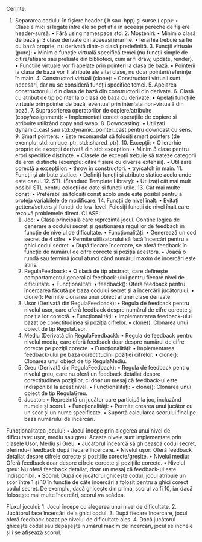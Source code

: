 Cerinte:
1.	Separarea codului în fișiere header (.h sau .hpp) și surse (.cpp):
	•	Clasele mici și legate între ele se pot afla în aceeași pereche de fișiere header-sursă.
	•	Fără using namespace std.
	2.	Moșteniri:
	•	Minim o clasă de bază și 3 clase derivate din aceeași ierarhie.
	•	Ierarhia trebuie să fie cu bază proprie, nu derivată dintr-o clasă predefinită.
	3.	Funcții virtuale (pure):
	•	Minim o funcție virtuală specifică temei (nu funcții simple de citire/afișare sau preluate din biblioteci, cum ar fi draw, update, render).
	•	Funcțiile virtuale vor fi apelate prin pointeri la clasa de bază.
	•	Pointerii la clasa de bază vor fi atribute ale altei clase, nu doar pointeri/referințe în main.
	4.	Constructori virtuali (clone):
	•	Constructorii virtuali sunt necesari, dar nu se consideră funcții specifice temei.
	5.	Apelarea constructorului din clasa de bază din constructorii din derivate.
	6.	Clasă cu atribut de tip pointer la o clasă de bază cu derivate:
	•	Apelați funcțiile virtuale prin pointer de bază, eventual prin interfața non-virtuală din bază.
	7.	Suprascrierea operatorilor de copiere/atribuire (copy/assignment):
	•	Implementați corect operațiile de copiere și atribuire utilizând copy and swap.
	8.	Downcasting:
	•	Utilizați dynamic_cast sau std::dynamic_pointer_cast pentru downcast cu sens.
	9.	Smart pointers:
	•	Este recomandat să folosiți smart pointers (de exemplu, std::unique_ptr, std::shared_ptr).
	10.	Excepții:
	•	O ierarhie proprie de excepții derivată din std::exception.
	•	Minim 3 clase pentru erori specifice distincte.
	•	Clasele de excepții trebuie să trateze categorii de erori distincte (exemplu: citire fișiere cu diverse extensii).
	•	Utilizare corectă a excepțiilor:
	•	throw în constructori.
	•	try/catch în main.
	11.	Funcții și atribute statice:
	•	Definiți funcții și atribute statice acolo unde este cazul.
	12.	STL (Standard Template Library):
	•	Utilizați cât mai mult posibil STL pentru colecții de date și funcții utile.
	13.	Cât mai multe const:
	•	Preferabil să folosiți const acolo unde este posibil pentru a proteja variabilele de modificare.
	14.	Funcții de nivel înalt:
	•	Evitați getters/setters și funcții de low-level. Folosiți funcții de nivel înalt care rezolvă problemele direct.
CLASE:
	1.	Joc:
	•	Clasa principală care reprezintă jocul. Contine logica de generare a codului secret și gestionarea regulilor de feedback în funcție de nivelul de dificultate.
	•	Funcționalități:
	•	Generează un cod secret de 4 cifre.
	•	Permite utilizatorului să facă încercări pentru a ghici codul secret.
	•	După fiecare încercare, se oferă feedback în funcție de numărul de cifre corecte și poziția acestora.
	•	Joacă o rundă sau termină jocul atunci când numărul maxim de încercări este atins.
	2.	RegulaFeedback:
	•	O clasă de tip abstract, care definește comportamentul general al feedback-ului pentru fiecare nivel de dificultate.
	•	Funcționalități:
	•	feedback(): Oferă feedback pentru încercarea făcută pe baza codului secret și a încercării jucătorului.
	•	clone(): Permite clonarea unui obiect al unei clase derivate.
	3.	Usor (Derivată din RegulaFeedback):
	•	Regula de feedback pentru nivelul ușor, care oferă feedback despre numărul de cifre corecte și poziția lor corectă.
	•	Funcționalități:
	•	Implementarea feedback-ului bazat pe corectitudinea și poziția cifrelor.
	•	clone(): Clonarea unui obiect de tip RegulaUsor.
	4.	Mediu (Derivată din RegulaFeedback):
	•	Regula de feedback pentru nivelul mediu, care oferă feedback doar despre numărul de cifre corecte pe poziții corecte.
	•	Funcționalități:
	•	Implementarea feedback-ului pe baza corectitudinii poziției cifrelor.
	•	clone(): Clonarea unui obiect de tip RegulaMediu.
	5.	Greu (Derivată din RegulaFeedback):
	•	Regula de feedback pentru nivelul greu, care nu oferă un feedback detaliat despre corectitudinea pozițiilor, ci doar un mesaj că feedback-ul este indisponibil la acest nivel.
	•	Funcționalități:
	•	clone(): Clonarea unui obiect de tip RegulaGreu.
	6.	Jucator:
	•	Reprezintă un jucător care participă la joc, incluzând numele și scorul.
	•	Funcționalități:
	•	Permite crearea unui jucător cu un scor și un nume specificate.
	•	Suportă calcularea scorului final pe baza numărului de încercări.

Funcționalitatea jocului:
	•	Jocul începe prin alegerea unui nivel de dificultate: ușor, mediu sau greu. Aceste nivele sunt implementate prin clasele Usor, Mediu și Greu.
	•	Jucătorul încearcă să ghicească codul secret, oferindu-i feedback după fiecare încercare.
	•	Nivelul ușor: Oferă feedback detaliat despre cifrele corecte și pozițiile corecte/greșite.
	•	Nivelul mediu: Oferă feedback doar despre cifrele corecte și pozițiile corecte.
	•	Nivelul greu: Nu oferă feedback detaliat, doar un mesaj că feedback-ul este indisponibil.
	•	Scorul: După ce jucătorul ghicește codul, jocul atribuie un scor între 1 și 10 în funcție de câte încercări a folosit pentru a ghici corect codul secret. De exemplu, dacă ghicește din prima, scorul va fi 10, iar dacă folosește mai multe încercări, scorul va scădea.

Fluxul jocului:
	1.	Jocul începe cu alegerea unui nivel de dificultate.
	2.	Jucătorul face încercări de a ghici codul.
	3.	După fiecare încercare, jocul oferă feedback bazat pe nivelul de dificultate ales.
	4.	Dacă jucătorul ghicește codul sau depășește numărul maxim de încercări, jocul se încheie și i se afișează scorul.
